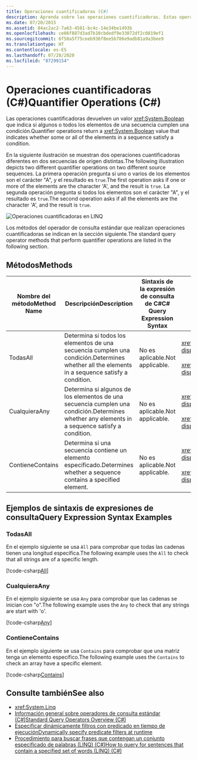 ```yaml
---
title: Operaciones cuantificadoras (C#)
description: Aprenda sobre las operaciones cuantificadoras. Estas operaciones devuelven un valor booleano que indica si algunos o todos los elementos de una secuencia satisfacen una condición.
ms.date: 07/20/2015
ms.assetid: 84ac2ac2-7a63-4581-bc4c-14e34be1493b
ms.openlocfilehash: ce06f887d3ad7b10cbdedf9e33072df2c0819ef1
ms.sourcegitcommit: 6f58a5f75ceeb936f8ee5b786e9adb81a9a3bee9
ms.translationtype: HT
ms.contentlocale: es-ES
ms.lasthandoff: 07/28/2020
ms.locfileid: "87299154"
---
```

# <a name="quantifier-operations-c"></a><span data-ttu-id="43cc7-104">Operaciones cuantificadoras (C#)</span><span class="sxs-lookup"><span data-stu-id="43cc7-104">Quantifier Operations (C#)</span></span>
<span data-ttu-id="43cc7-105">Las operaciones cuantificadoras devuelven un valor <xref:System.Boolean> que indica si algunos o todos los elementos de una secuencia cumplen una condición.</span><span class="sxs-lookup"><span data-stu-id="43cc7-105">Quantifier operations return a <xref:System.Boolean> value that indicates whether some or all of the elements in a sequence satisfy a condition.</span></span>  
  
 <span data-ttu-id="43cc7-106">En la siguiente ilustración se muestran dos operaciones cuantificadoras diferentes en dos secuencias de origen distintas.</span><span class="sxs-lookup"><span data-stu-id="43cc7-106">The following illustration depicts two different quantifier operations on two different source sequences.</span></span> <span data-ttu-id="43cc7-107">La primera operación pregunta si uno o varios de los elementos son el carácter "A", y el resultado es `true`.</span><span class="sxs-lookup"><span data-stu-id="43cc7-107">The first operation asks if one or more of the elements are the character 'A', and the result is `true`.</span></span> <span data-ttu-id="43cc7-108">La segunda operación pregunta si todos los elementos son el carácter "A", y el resultado es `true`.</span><span class="sxs-lookup"><span data-stu-id="43cc7-108">The second operation asks if all the elements are the character 'A', and the result is `true`.</span></span>  
  
 ![Operaciones cuantificadoras en LINQ](./media/quantifier-operations/linq-quantifier-operations.png)  
  
 <span data-ttu-id="43cc7-110">Los métodos del operador de consulta estándar que realizan operaciones cuantificadoras se indican en la sección siguiente.</span><span class="sxs-lookup"><span data-stu-id="43cc7-110">The standard query operator methods that perform quantifier operations are listed in the following section.</span></span>  
  
## <a name="methods"></a><span data-ttu-id="43cc7-111">Métodos</span><span class="sxs-lookup"><span data-stu-id="43cc7-111">Methods</span></span>  
  
|<span data-ttu-id="43cc7-112">Nombre del método</span><span class="sxs-lookup"><span data-stu-id="43cc7-112">Method Name</span></span>|<span data-ttu-id="43cc7-113">Descripción</span><span class="sxs-lookup"><span data-stu-id="43cc7-113">Description</span></span>|<span data-ttu-id="43cc7-114">Sintaxis de la expresión de consulta de C#</span><span class="sxs-lookup"><span data-stu-id="43cc7-114">C# Query Expression Syntax</span></span>|<span data-ttu-id="43cc7-115">Más información</span><span class="sxs-lookup"><span data-stu-id="43cc7-115">More Information</span></span>|  
|-----------------|-----------------|---------------------------------|----------------------|  
|<span data-ttu-id="43cc7-116">Todas</span><span class="sxs-lookup"><span data-stu-id="43cc7-116">All</span></span>|<span data-ttu-id="43cc7-117">Determina si todos los elementos de una secuencia cumplen una condición.</span><span class="sxs-lookup"><span data-stu-id="43cc7-117">Determines whether all the elements in a sequence satisfy a condition.</span></span>|<span data-ttu-id="43cc7-118">No es aplicable.</span><span class="sxs-lookup"><span data-stu-id="43cc7-118">Not applicable.</span></span>|<xref:System.Linq.Enumerable.All%2A?displayProperty=nameWithType><br /><br /> <xref:System.Linq.Queryable.All%2A?displayProperty=nameWithType>|  
|<span data-ttu-id="43cc7-119">Cualquiera</span><span class="sxs-lookup"><span data-stu-id="43cc7-119">Any</span></span>|<span data-ttu-id="43cc7-120">Determina si algunos de los elementos de una secuencia cumplen una condición.</span><span class="sxs-lookup"><span data-stu-id="43cc7-120">Determines whether any elements in a sequence satisfy a condition.</span></span>|<span data-ttu-id="43cc7-121">No es aplicable.</span><span class="sxs-lookup"><span data-stu-id="43cc7-121">Not applicable.</span></span>|<xref:System.Linq.Enumerable.Any%2A?displayProperty=nameWithType><br /><br /> <xref:System.Linq.Queryable.Any%2A?displayProperty=nameWithType>|  
|<span data-ttu-id="43cc7-122">Contiene</span><span class="sxs-lookup"><span data-stu-id="43cc7-122">Contains</span></span>|<span data-ttu-id="43cc7-123">Determina si una secuencia contiene un elemento especificado.</span><span class="sxs-lookup"><span data-stu-id="43cc7-123">Determines whether a sequence contains a specified element.</span></span>|<span data-ttu-id="43cc7-124">No es aplicable.</span><span class="sxs-lookup"><span data-stu-id="43cc7-124">Not applicable.</span></span>|<xref:System.Linq.Enumerable.Contains%2A?displayProperty=nameWithType><br /><br /> <xref:System.Linq.Queryable.Contains%2A?displayProperty=nameWithType>|  

## <a name="query-expression-syntax-examples"></a><span data-ttu-id="43cc7-125">Ejemplos de sintaxis de expresiones de consulta</span><span class="sxs-lookup"><span data-stu-id="43cc7-125">Query Expression Syntax Examples</span></span>  
  
### <a name="all"></a><span data-ttu-id="43cc7-126">Todas</span><span class="sxs-lookup"><span data-stu-id="43cc7-126">All</span></span>  
<span data-ttu-id="43cc7-127">En el ejemplo siguiente se usa `All` para comprobar que todas las cadenas tienen una longitud específica.</span><span class="sxs-lookup"><span data-stu-id="43cc7-127">The following example uses the `All` to check that all strings are of a specific length.</span></span>
  
[!code-csharp[All](~/samples/snippets/csharp/VS_Snippets_VBCSharp/CsLINQQuantifier/CS/Quantifier.cs#All)]  
  
### <a name="any"></a><span data-ttu-id="43cc7-128">Cualquiera</span><span class="sxs-lookup"><span data-stu-id="43cc7-128">Any</span></span>  
<span data-ttu-id="43cc7-129">En el ejemplo siguiente se usa `Any` para comprobar que las cadenas se inician con "o".</span><span class="sxs-lookup"><span data-stu-id="43cc7-129">The following example uses the `Any` to check that any strings are start with 'o'.</span></span>  
  
[!code-csharp[Any](~/samples/snippets/csharp/VS_Snippets_VBCSharp/CsLINQQuantifier/CS/Quantifier.cs#Any)]  
  
### <a name="contains"></a><span data-ttu-id="43cc7-130">Contiene</span><span class="sxs-lookup"><span data-stu-id="43cc7-130">Contains</span></span>  
<span data-ttu-id="43cc7-131">En el ejemplo siguiente se usa `Contains` para comprobar que una matriz tenga un elemento específico.</span><span class="sxs-lookup"><span data-stu-id="43cc7-131">The following example uses the `Contains` to check an array have a specific element.</span></span>  
  
[!code-csharp[Contains](~/samples/snippets/csharp/VS_Snippets_VBCSharp/CsLINQQuantifier/CS/Quantifier.cs#Contains)]  
  
## <a name="see-also"></a><span data-ttu-id="43cc7-132">Consulte también</span><span class="sxs-lookup"><span data-stu-id="43cc7-132">See also</span></span>

- <xref:System.Linq>
- [<span data-ttu-id="43cc7-133">Información general sobre operadores de consulta estándar (C#)</span><span class="sxs-lookup"><span data-stu-id="43cc7-133">Standard Query Operators Overview (C#)</span></span>](./standard-query-operators-overview.md)
- [<span data-ttu-id="43cc7-134">Especificar dinámicamente filtros con predicado en tiempo de ejecución</span><span class="sxs-lookup"><span data-stu-id="43cc7-134">Dynamically specify predicate filters at runtime</span></span>](../../../linq/dynamically-specify-predicate-filters-at-runtime.md)
- [<span data-ttu-id="43cc7-135">Procedimiento para buscar frases que contengan un conjunto especificado de palabras (LINQ) (C#)</span><span class="sxs-lookup"><span data-stu-id="43cc7-135">How to query for sentences that contain a specified set of words (LINQ) (C#)</span></span>](./how-to-query-for-sentences-that-contain-a-specified-set-of-words-linq.md)
